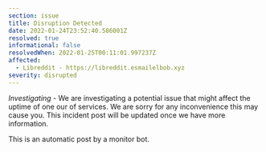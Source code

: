 ```yaml
---
section: issue
title: Disruption Detected
date: 2022-01-24T23:52:40.586001Z
resolved: true
informational: false
resolvedWhen: 2022-01-25T00:11:01.997237Z
affected:
  - Libreddit - https://libreddit.esmailelbob.xyz
severity: disrupted
---
```

*Investigating* - We are investigating a potential issue that might affect the uptime of one our of services. We are sorry for any inconvenience this may cause you. This incident post will be updated once we have more information.

This is an automatic post by a monitor bot.
        